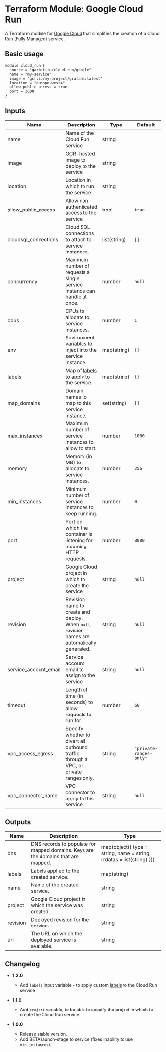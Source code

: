 Terraform Module: Google Cloud Run
==================================

A Terraform module for [Google Cloud](https://cloud.google.com) that simplifies the creation of a Cloud Run (Fully Managed)
service.

## Basic usage

```hcl-terraform
module cloud_run {
  source = "garbetjie/cloud-run/google"
  name = "my-service"
  image = "gcr.io/my-project/grafana:latest"
  location = "europe-west4"
  allow_public_access = true
  port = 3000
}
```

## Inputs

| Name                  | Description                                                                                    | Type         | Default                 | Required |
|-----------------------|------------------------------------------------------------------------------------------------|--------------|-------------------------|----------|
| name                  | Name of the Cloud Run service.                                                                 | string       |                         | Yes      |
| image                 | GCR-hosted image to deploy to the service.                                                     | string       |                         | Yes      |
| location              | Location in which to run the service.                                                          | string       |                         | Yes      |
| allow_public_access   | Allow non-authenticated access to the service.                                                 | bool         | `true`                  | No       |
| cloudsql_connections  | Cloud SQL connections to attach to service instances.                                          | list(string) | `[]`                    | No       |
| concurrency           | Maximum number of requests a single service instance can handle at once.                       | number       | `null`                  | No       |
| cpus                  | CPUs to allocate to service instances.                                                         | number       | `1`                     | No       |
| env                   | Environment variables to inject into the service instance.                                     | map(string)  | `{}`                    | No       |
| labels                | Map of [labels](https://cloud.google.com/run/docs/configuring/labels) to apply to the service. | map(string)  | `{}`                    | No       |
| map_domains           | Domain names to map to this service instance.                                                  | set(string)  | `[]`                    | No       |
| max_instances         | Maximum number of service instances to allow to start.                                         | number       | `1000`                  | No       |
| memory                | Memory (in MB) to allocate to service instances.                                               | number       | `256`                   | No       |
| min_instances         | Minimum number of service instances to keep running.                                           | number       | `0`                     | No       |
| port                  | Port on which the container is listening for incoming HTTP requests.                           | number       | `8080`                  | No       |
| project               | Google Cloud project in which to create the service.                                           | string       | `null`                  | No       |
| revision              | Revision name to create and deploy. When `null`, revision names are automatically generated.   | string       | `null`                  | No       |
| service_account_email | Service account email to assign to the service.                                                | string       | `null`                  | No       |
| timeout               | Length of time (in seconds) to allow requests to run for.                                      | number       | `60`                    | No       |
| vpc_access_egress     | Specify whether to divert all outbound traffic through a VPC, or private ranges only.          | string       | `"private-ranges-only"` | No       |
| vpc_connector_name    | VPC connector to apply to this service.                                                        | string       | `null`                  | No       |

## Outputs

| Name     | Description                                                                       | Type                                                                  |
|----------|-----------------------------------------------------------------------------------|-----------------------------------------------------------------------|
| dns      | DNS records to populate for mapped domains. Keys are the domains that are mapped. | map(object({ type = string, name = string, rrdatas = list(string) })) |
| labels   | Labels applied to the created service.                                            | map(string)                                                           |
| name     | Name of the created service.                                                      | string                                                                |
| project  | Google Cloud project in which the service was created.                            | string                                                                |
| revision | Deployed revision for the service.                                                | string                                                                |
| url      | The URL on which the deployed service is available.                               | string                                                                |

## Changelog

* **1.2.0**
    * Add `labels` input variable - to apply custom [labels](https://cloud.google.com/run/docs/configuring/labels) to the Cloud Run service
  
* **1.1.0**
    * Add `project` variable, to be able to specify the project in which to create the Cloud Run service.

* **1.0.0**
    * Release stable version.
    * Add BETA launch-stage to service (fixes inability to use `min_instances`).
